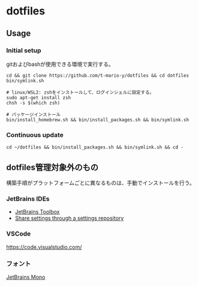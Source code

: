 # dotfiles

## Usage

### Initial setup

gitおよびbashが使用できる環境で実行する。

```shell script
cd && git clone https://github.com/t-mario-y/dotfiles && cd dotfiles
bin/symlink.sh

# linux/WSL2: zshをインストールして、ログインシェルに設定する。
sudo apt-get install zsh
chsh -s $(which zsh)

# パッケージインストール
bin/install_homebrew.sh && bin/install_packages.sh && bin/symlink.sh
```

### Continuous update

```shell script
cd ~/dotfiles && bin/install_packages.sh && bin/symlink.sh && cd -
```

## dotfiles管理対象外のもの

構築手順がプラットフォームごとに異なるものは、手動でインストールを行う。

### JetBrains IDEs

- [JetBrains Toolbox](https://www.jetbrains.com/ja-jp/toolbox-app/)
- [Share settings through a settings repository](https://www.jetbrains.com/help/idea/sharing-your-ide-settings.html#settings-repository)

### VSCode

<https://code.visualstudio.com/>

### フォント

[JetBrains Mono](https://github.com/JetBrains/JetBrainsMono)
